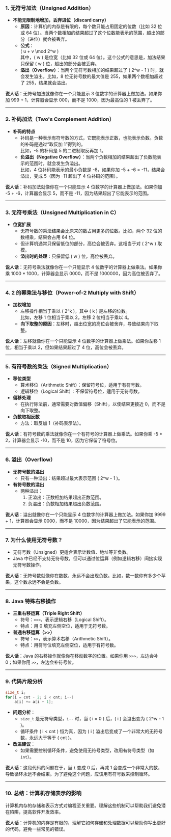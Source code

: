 ### 1. **无符号加法（Unsigned Addition）**

- **不能无限制地增加，丢弃进位（discard carry）**
    - **原因**：计算机的内存是有限的，每个数只能占用固定的位数（比如 32 位或 64 位）。当两个数相加的结果超过了这个位数能表示的范围，超出的部分（进位）就会被丢弃。
    - **公式**：  
      \( u + v \mod 2^w \)  
      其中，\( w \) 是位宽（比如 32 位或 64 位）。这个公式的意思是，加法结果只保留 \( w \) 位，超出的部分会被丢弃。
    - **溢出（Overflow）**：当两个无符号数相加的结果超过了 \( 2^w - 1 \) 时，就会发生溢出。比如，8 位无符号数的最大值是 255，如果两个数相加超过了 255，结果就会溢出。

**说人话**：无符号加法就像你在一个只能显示 3 位数字的计算器上做加法。如果你加 999 + 1，计算器会显示 000，而不是 1000，因为最高位的 1 被丢弃了。

---

### 2. **补码加法（Two's Complement Addition）**

- **补码的特点**
    - 补码是一种表示有符号数的方式，它既能表示正数，也能表示负数。负数的补码是通过“取反加 1”得到的。  
      比如，-5 的补码是 5 的二进制取反再加 1。
    - **负溢出（Negative Overflow）**：当两个负数相加的结果超出了负数能表示的范围时，就会发生负溢出。  
      比如，4 位补码能表示的最小负数是 -8，如果你加 -5 + -6 = -11，结果会溢出，变成 5（因为 -11 超出了 4 位补码的范围）。

**说人话**：补码加法就像你在一个只能显示 4 位数字的计算器上做加法。如果你加 -5 + -6，计算器会显示 5，而不是 -11，因为结果超出了它能表示的范围。

---

### 3. **无符号乘法（Unsigned Multiplication in C）**

- **位宽扩展**
    - 无符号数的乘法结果会比原来的数占用更多的位数。比如，两个 32 位的数相乘，结果会占用 64 位。
    - 但计算机通常只保留低位的部分，高位会被丢弃。这相当于对 \( 2^w \) 取模。
    - **溢出时的处理**：只保留低 \( w \) 位，高位被丢弃。

**说人话**：无符号乘法就像你在一个只能显示 4 位数字的计算器上做乘法。如果你乘 1000 * 1000，计算器会显示 0000，而不是 1000000，因为高位被丢弃了。

---

### 4. **2 的幂乘法与移位（Power-of-2 Multiply with Shift）**

- **加权增加**
    - 左移操作相当于乘以 \( 2^k \)，其中 \( k \) 是左移的位数。  
      比如，左移 1 位相当于乘以 2，左移 2 位相当于乘以 4。
    - **向下取整的原因**：左移时，超出位宽的高位会被舍弃，导致结果向下取整。

**说人话**：左移就像你在一个只能显示 4 位数字的计算器上做乘法。如果你左移 1 位，相当于乘以 2，但如果结果超过了 4 位，高位会被丢弃。

---

### 5. **有符号数的乘法（Signed Multiplication）**

- **移位类型**
    - 算术移位（Arithmetic Shift）：保留符号位，适用于有符号数。
    - 逻辑移位（Logical Shift）：不保留符号位，适用于无符号数。
- **偏移处理**
    - 在执行除法前，通常需要对数值偏移（Shift），以使结果更接近 0，而不是向下取整。
- **负数取相反数**
    - 方法：取反加 1（补码表示法）。

**说人话**：有符号数的乘法就像你在一个有符号的计算器上做乘法。如果你乘 -5 * 2，计算器会显示 -10，而不是 10，因为它保留了符号位。

---

### 6. **溢出（Overflow）**

- **无符号数的溢出**
    - 只有一种溢出：结果超过最大表示范围 \( 2^w - 1 \)。
- **有符号数的溢出**
    - 两种溢出：
        1. 正溢出：正数相加结果超出正数范围。
        2. 负溢出：负数相加结果超出负数范围。

**说人话**：溢出就像你在一个只能显示 4 位数字的计算器上做加法。如果你加 9999 + 1，计算器会显示 0000，而不是 10000，因为结果超出了它能表示的范围。

---

### 7. **为什么使用无符号数？**

- 无符号数（Unsigned）更适合表示计数值、地址等非负数。
- Java 中已经不支持无符号数，但可以通过位运算（例如逻辑右移）间接实现无符号数操作。

**说人话**：无符号数就像你在数数，永远不会出现负数。比如，数一数你有多少个苹果，这个数永远不会是负数。

---

### 8. **Java 特殊右移操作**

- **三重右移运算（Triple Right Shift）**
    - 符号：`>>>`，表示逻辑右移（Logical Shift）。
    - 特点：用 0 填充左侧空位，适用于无符号数。
- **普通右移运算（>>）**
    - 符号：`>>`，表示算术右移（Arithmetic Shift）。
    - 特点：用符号位填充左侧空位，适用于有符号数。

**说人话**：Java 的右移操作就像你在移动数字的位置。如果你用 `>>>`，左边会补 0；如果你用 `>>`，左边会补符号位。

---

### 9. **代码片段分析**

```c
size_t i;
for(i = cnt - 2; i < cnt; i--)
	a[i] += a[i + 1];
```

- **问题分析**：
    - `size_t` 是无符号类型，`i--` 时，当 \( i = 0 \) 后，\( i \) 会溢出变为 \( 2^w - 1 \)。
    - 循环条件 \( i < cnt \) 恒为真，因为 \( i \) 溢出后变成了一个非常大的无符号数，永远大于等于 \( cnt \)。
- **改进建议**：
    - 如果需要控制循环条件，避免使用无符号类型，改用有符号类型（如 `int`）。

**说人话**：这段代码的问题在于，当 `i` 变成 0 后，再减 1 会变成一个非常大的数，导致循环永远不会结束。为了避免这个问题，应该用有符号数来控制循环。

---

### 10. **总结：计算机存储表示的影响**

计算机内存的存储和表示方式对编程至关重要。理解这些机制可以帮助我们避免潜在陷阱，提高软件开发效率。

**说人话**：计算机的内存是有限的，理解它如何存储和处理数据可以帮助你写出更好的代码，避免一些常见的错误。